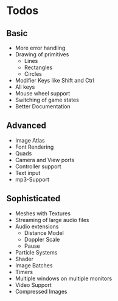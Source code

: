 # Todos

## Basic
- More error handling
- Drawing of primitives
  - Lines
  - Rectangles
  - Circles
- Modifier Keys like Shift and Ctrl
- All keys
- Mouse wheel support
- Switching of game states
- Better Documentation

## Advanced
- Image Atlas
- Font Rendering
- Quads
- Camera and View ports
- Controller support
- Text input
- mp3-Support

## Sophisticated
- Meshes with Textures
- Streaming of large audio files
- Audio extensions
  - Distance Model
  - Doppler Scale
  - Pause
- Particle Systems
- Shader
- Image Batches
- Timers
- Multiple windows on multiple monitors
- Video Support
- Compressed Images
